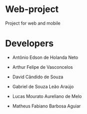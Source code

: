 # Web-project
Project for web and mobile

# Developers 

- Antônio Edson de Holanda Neto

- Arthur Felipe de Vasconcelos

- David Cândido de Souza

- Gabriel de Souza Leão Araújo

- Lucas Mourato Aureliano de Melo

- Matheus Fabiano Barbosa Aguiar

